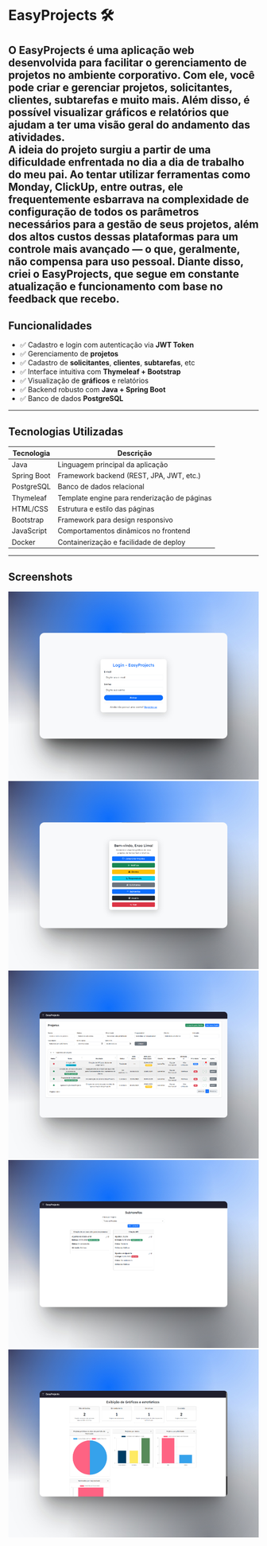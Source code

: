 # EasyProjects 🛠️

O **EasyProjects** é uma aplicação web desenvolvida para facilitar o gerenciamento de projetos no ambiente corporativo. Com ele, você pode criar e gerenciar projetos, solicitantes, clientes, subtarefas e muito mais. Além disso, é possível visualizar gráficos e relatórios que ajudam a ter uma visão geral do andamento das atividades.
<br>
A ideia do projeto surgiu a partir de uma dificuldade enfrentada no dia a dia de trabalho do meu pai. Ao tentar utilizar ferramentas como Monday, ClickUp, entre outras, ele frequentemente esbarrava na complexidade de configuração de todos os parâmetros necessários para a gestão de seus projetos, além dos altos custos dessas plataformas para um controle mais avançado — o que, geralmente, não compensa para uso pessoal. Diante disso, criei o EasyProjects, que segue em constante atualização e funcionamento com base no feedback que recebo.
---

## Funcionalidades

- ✅ Cadastro e login com autenticação via **JWT Token**
- ✅ Gerenciamento de **projetos**
- ✅ Cadastro de **solicitantes**, **clientes**, **subtarefas**, etc
- ✅ Interface intuitiva com **Thymeleaf + Bootstrap**
- ✅ Visualização de **gráficos** e relatórios
- ✅ Backend robusto com **Java + Spring Boot**
- ✅ Banco de dados **PostgreSQL**

---

## Tecnologias Utilizadas

| Tecnologia       | Descrição                                      |
|------------------|------------------------------------------------|
| Java             | Linguagem principal da aplicação               |
| Spring Boot      | Framework backend (REST, JPA, JWT, etc.)       |
| PostgreSQL       | Banco de dados relacional                      |
| Thymeleaf        | Template engine para renderização de páginas  |
| HTML/CSS         | Estrutura e estilo das páginas                 |
| Bootstrap        | Framework para design responsivo               |
| JavaScript       | Comportamentos dinâmicos no frontend           |
| Docker           | Containerização e facilidade de deploy         |

---

## Screenshots
![Tela de login](screenshots/login.jpeg)
![Dashboard](screenshots/home.jpeg)
![Projetos](screenshots/projetos.jpeg)
![Subtarefas](screenshots/subtarefas.jpeg)
![Gráficos](screenshots/graficos.jpeg)


